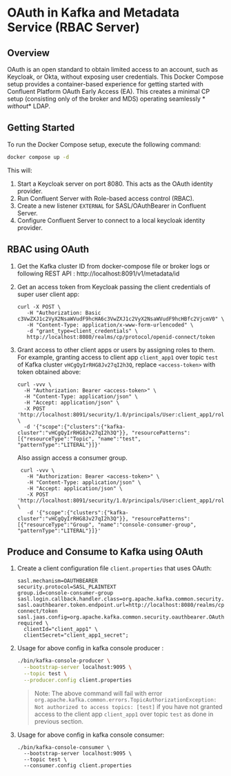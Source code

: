 # OAuth in Kafka and Metadata Service (RBAC Server)

## Overview

OAuth is an open standard to obtain limited access to an account, such as Keycloak, or Okta, without
exposing user credentials.
This Docker Compose setup provides a container-based experience for getting started with Confluent
Platform OAuth Early Access (EA).
This creates a minimal CP setup (consisting only of the broker and MDS) operating seamlessly *
*without** LDAP.

## Getting Started

To run the Docker Compose setup, execute the following command:

```bash
docker compose up -d
```

This will:

1. Start a Keycloak server on port 8080. This acts as the OAuth identity provider.
2. Run Confluent Server with Role-based access control (RBAC).
3. Create a new listener `EXTERNAL` for SASL/OAuthBearer in Confluent Server.
4. Configure Confluent Server to connect to a local keycloak identity provider.

## RBAC using OAuth

1. Get the Kafka cluster ID from docker-compose file or broker logs or following REST
   API : http://localhost:8091/v1/metadata/id

2. Get an access token from Keycloak passing the client credentials of super user client app:

    ```shell
    curl -X POST \
       -H "Authorization: Basic c3VwZXJ1c2VyX2NsaWVudF9hcHA6c3VwZXJ1c2VyX2NsaWVudF9hcHBfc2VjcmV0" \
       -H "Content-Type: application/x-www-form-urlencoded" \
       -d "grant_type=client_credentials" \
       http://localhost:8080/realms/cp/protocol/openid-connect/token
    ```

3. Grant access to other client apps or users by assigning roles to them.
   For example, granting access to client app `client_app1` over topic `test` of Kafka cluster `vHCgQyIrRHG8Jv27qI2h3Q`, replace `<access-token>` with token obtained above:

    ```shell
    curl -vvv \
      -H "Authorization: Bearer <access-token>" \
      -H "Content-Type: application/json" \
      -H "Accept: application/json" \
      -X POST 'http://localhost:8091/security/1.0/principals/User:client_app1/roles/ResourceOwner/bindings' \
      -d '{"scope":{"clusters":{"kafka-cluster":"vHCgQyIrRHG8Jv27qI2h3Q"}}, "resourcePatterns":[{"resourceType":"Topic", "name":"test", "patternType":"LITERAL"}]}'
    ```

   Also assign access a consumer group.
   ```shell
    curl -vvv \
      -H "Authorization: Bearer <access-token>" \
      -H "Content-Type: application/json" \
      -H "Accept: application/json" \
      -X POST 'http://localhost:8091/security/1.0/principals/User:client_app1/roles/ResourceOwner/bindings' \
      -d '{"scope":{"clusters":{"kafka-cluster":"vHCgQyIrRHG8Jv27qI2h3Q"}}, "resourcePatterns":[{"resourceType":"Group", "name":"console-consumer-group", "patternType":"LITERAL"}]}'
    ```

## Produce and Consume to Kafka using OAuth

1. Create a client configuration file `client.properties` that uses OAuth:

    ```properties
    sasl.mechanism=OAUTHBEARER
    security.protocol=SASL_PLAINTEXT
    group.id=console-consumer-group
    sasl.login.callback.handler.class=org.apache.kafka.common.security.oauthbearer.secured.OAuthBearerLoginCallbackHandler
    sasl.oauthbearer.token.endpoint.url=http://localhost:8080/realms/cp/protocol/openid-connect/token
    sasl.jaas.config=org.apache.kafka.common.security.oauthbearer.OAuthBearerLoginModule required \
      clientId="client_app1" \
      clientSecret="client_app1_secret";
    ```

2. Usage for above config in kafka console producer :
   ```bash
   ./bin/kafka-console-producer \
     --bootstrap-server localhost:9095 \
     --topic test \
     --producer.config client.properties
   ```
   > Note: The above command will fail with error ```org.apache.kafka.common.errors.TopicAuthorizationException: Not authorized to access topics: [test]``` if you have not granted access to the client app `client_app1` over topic `test` as done in previous section.

3. Usage for above config in kafka console consumer:
   ```shell
   ./bin/kafka-console-consumer \
     --bootstrap-server localhost:9095 \
     --topic test \
     --consumer.config client.properties
   ```
